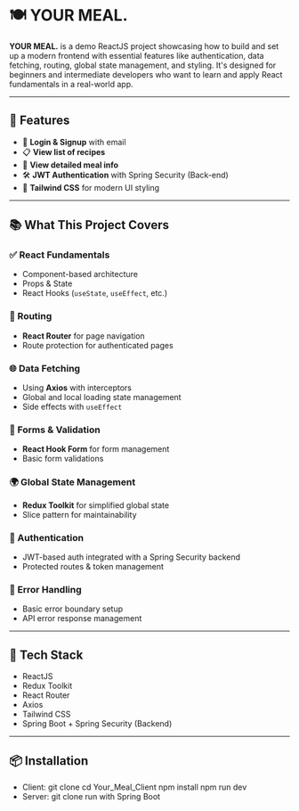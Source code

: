 # 🍽️ YOUR MEAL.

**YOUR MEAL.** is a demo ReactJS project showcasing how to build and set up a modern frontend with essential features like authentication, data fetching, routing, global state management, and styling. It's designed for beginners and intermediate developers who want to learn and apply React fundamentals in a real-world app.

---

## 🚀 Features

- 🔐 **Login & Signup** with email
- 📋 **View list of recipes**
- 📖 **View detailed meal info**
- 🛠️ **JWT Authentication** with Spring Security (Back-end)
- 🎨 **Tailwind CSS** for modern UI styling

---

## 📚 What This Project Covers

### ✅ React Fundamentals
- Component-based architecture
- Props & State
- React Hooks (`useState`, `useEffect`, etc.)

### 🔁 Routing
- **React Router** for page navigation
- Route protection for authenticated pages

### 🌐 Data Fetching
- Using **Axios** with interceptors
- Global and local loading state management
- Side effects with `useEffect`

### 📝 Forms & Validation
- **React Hook Form** for form management
- Basic form validations

### 🌍 Global State Management
- **Redux Toolkit** for simplified global state
- Slice pattern for maintainability

### 🔐 Authentication
- JWT-based auth integrated with a Spring Security backend
- Protected routes & token management

### 🧰 Error Handling
- Basic error boundary setup
- API error response management

---

## 🧱 Tech Stack
- ReactJS
- Redux Toolkit
- React Router
- Axios
- Tailwind CSS
- Spring Boot + Spring Security (Backend)

---

## 📦 Installation
- Client: 
git clone
cd Your_Meal_Client
npm install
npm run dev
- Server:
git clone
run with Spring Boot
